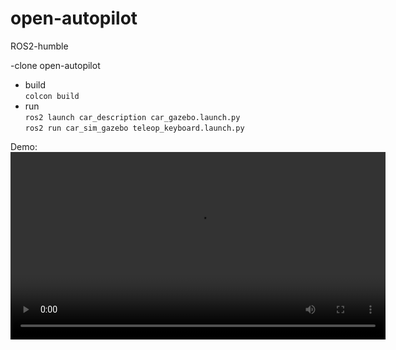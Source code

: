 # open-autopilot


ROS2-humble

-clone open-autopilot <br>

- build <br>
    `colcon build` <br>
- run <br>
    `ros2 launch car_description car_gazebo.launch.py ` <br>
    `ros2 run car_sim_gazebo teleop_keyboard.launch.py ` <br>


Demo:
<video width="600" controls>
  <source src="./media/stereo.mp4" type="video/mp4">
  Your browser does not support the video tag.
</video>
